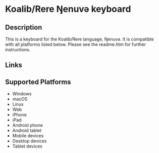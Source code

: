 Koalib/Rere Ŋenuvǝ keyboard
==============


Description
-----------

This is a keyboard for the Koalib/Rere language, Ŋenuvǝ. It is compatible with all platforms listed below.
Please see the readme.htm for further instructions.

Links
-----

Supported Platforms
-------------------
 * Windows
 * macOS
 * Linux
 * Web
 * iPhone
 * iPad
 * Android phone
 * Android tablet
 * Mobile devices
 * Desktop devices
 * Tablet devices

